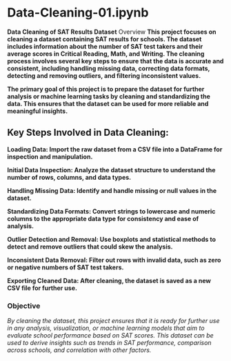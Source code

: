 # Data-Cleaning-01.ipynb

**Data Cleaning of SAT Results Dataset**
Overview
**This project focuses on cleaning a dataset containing SAT results for schools. The dataset includes information about the number of SAT test takers and their average scores in Critical Reading, Math, and Writing. The cleaning process involves several key steps to ensure that the data is accurate and consistent, including handling missing data, correcting data formats, detecting and removing outliers, and filtering inconsistent values.**

**The primary goal of this project is to prepare the dataset for further analysis or machine learning tasks by cleaning and standardizing the data. This ensures that the dataset can be used for more reliable and meaningful insights.**

## Key Steps Involved in Data Cleaning:
**Loading Data: Import the raw dataset from a CSV file into a DataFrame for inspection and manipulation.**

**Initial Data Inspection: Analyze the dataset structure to understand the number of rows, columns, and data types.**

**Handling Missing Data: Identify and handle missing or null values in the dataset.**

**Standardizing Data Formats: Convert strings to lowercase and numeric columns to the appropriate data type for consistency and ease of analysis.**

**Outlier Detection and Removal: Use boxplots and statistical methods to detect and remove outliers that could skew the analysis.**

**Inconsistent Data Removal: Filter out rows with invalid data, such as zero or negative numbers of SAT test takers.**

**Exporting Cleaned Data: After cleaning, the dataset is saved as a new CSV file for further use.**

### Objective
*By cleaning the dataset, this project ensures that it is ready for further use in any analysis, visualization, or machine learning models that aim to evaluate school performance based on SAT scores. This dataset can be used to derive insights such as trends in SAT performance, comparison across schools, and correlation with other factors.*


